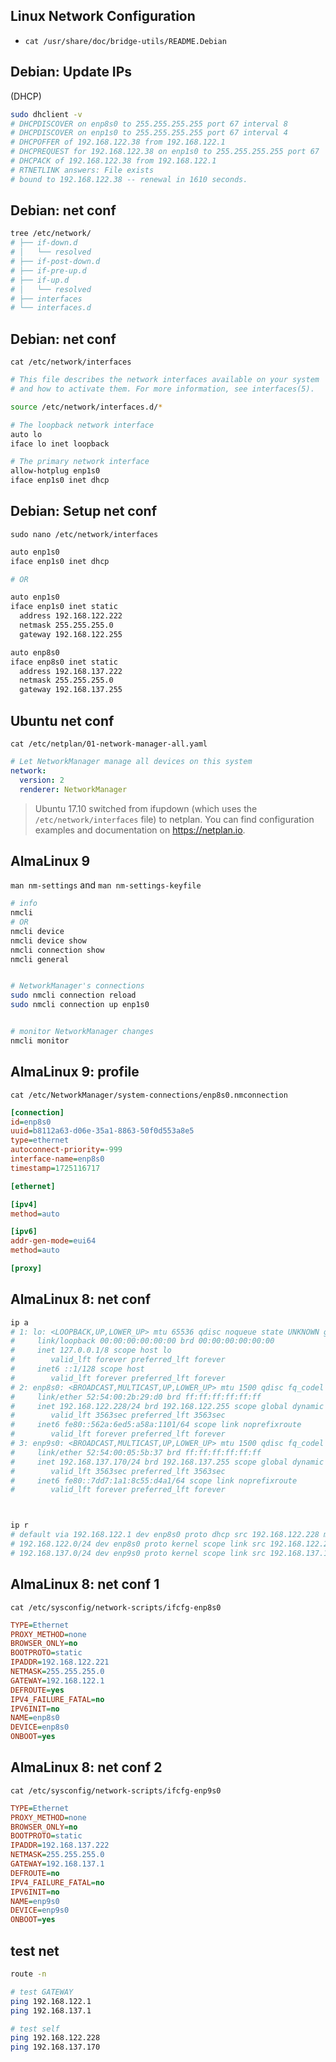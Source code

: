 ## Linux Network Configuration
- `cat /usr/share/doc/bridge-utils/README.Debian`


## Debian: Update IPs
(DHCP)
```bash
sudo dhclient -v
# DHCPDISCOVER on enp8s0 to 255.255.255.255 port 67 interval 8
# DHCPDISCOVER on enp1s0 to 255.255.255.255 port 67 interval 4
# DHCPOFFER of 192.168.122.38 from 192.168.122.1
# DHCPREQUEST for 192.168.122.38 on enp1s0 to 255.255.255.255 port 67
# DHCPACK of 192.168.122.38 from 192.168.122.1
# RTNETLINK answers: File exists
# bound to 192.168.122.38 -- renewal in 1610 seconds.
```


## Debian: net conf
```bash
tree /etc/network/
# ├── if-down.d
# │   └── resolved
# ├── if-post-down.d
# ├── if-pre-up.d
# ├── if-up.d
# │   └── resolved
# ├── interfaces
# └── interfaces.d
```


## Debian: net conf
`cat /etc/network/interfaces`
```bash
# This file describes the network interfaces available on your system
# and how to activate them. For more information, see interfaces(5).

source /etc/network/interfaces.d/*

# The loopback network interface
auto lo
iface lo inet loopback

# The primary network interface
allow-hotplug enp1s0
iface enp1s0 inet dhcp
```


## Debian: Setup net conf
`sudo nano /etc/network/interfaces`
```bash
auto enp1s0
iface enp1s0 inet dhcp

# OR

auto enp1s0
iface enp1s0 inet static
  address 192.168.122.222
  netmask 255.255.255.0
  gateway 192.168.122.255

auto enp8s0
iface enp8s0 inet static
  address 192.168.137.222
  netmask 255.255.255.0
  gateway 192.168.137.255
```


## Ubuntu net conf
`cat /etc/netplan/01-network-manager-all.yaml`
```yml
# Let NetworkManager manage all devices on this system
network:
  version: 2
  renderer: NetworkManager
```
> Ubuntu 17.10 switched from ifupdown (which uses the `/etc/network/interfaces`
  file) to netplan. You can find configuration examples and documentation 
  on https://netplan.io.



## AlmaLinux 9
`man nm-settings` and `man nm-settings-keyfile`
```bash
# info
nmcli
# OR
nmcli device
nmcli device show
nmcli connection show
nmcli general


# NetworkManager's connections
sudo nmcli connection reload
sudo nmcli connection up enp1s0


# monitor NetworkManager changes
nmcli monitor
```


## AlmaLinux 9: profile
`cat /etc/NetworkManager/system-connections/enp8s0.nmconnection`
```ini
[connection]
id=enp8s0
uuid=b8112a63-d06e-35a1-8863-50f0d553a8e5
type=ethernet
autoconnect-priority=-999
interface-name=enp8s0
timestamp=1725116717

[ethernet]

[ipv4]
method=auto

[ipv6]
addr-gen-mode=eui64
method=auto

[proxy]
```



## AlmaLinux 8: net conf
```bash
ip a
# 1: lo: <LOOPBACK,UP,LOWER_UP> mtu 65536 qdisc noqueue state UNKNOWN group default qlen 1000
#     link/loopback 00:00:00:00:00:00 brd 00:00:00:00:00:00
#     inet 127.0.0.1/8 scope host lo
#        valid_lft forever preferred_lft forever
#     inet6 ::1/128 scope host 
#        valid_lft forever preferred_lft forever
# 2: enp8s0: <BROADCAST,MULTICAST,UP,LOWER_UP> mtu 1500 qdisc fq_codel state UP group default qlen 1000
#     link/ether 52:54:00:2b:29:d0 brd ff:ff:ff:ff:ff:ff
#     inet 192.168.122.228/24 brd 192.168.122.255 scope global dynamic noprefixroute enp8s0
#        valid_lft 3563sec preferred_lft 3563sec
#     inet6 fe80::562a:6ed5:a58a:1101/64 scope link noprefixroute 
#        valid_lft forever preferred_lft forever
# 3: enp9s0: <BROADCAST,MULTICAST,UP,LOWER_UP> mtu 1500 qdisc fq_codel state UP group default qlen 1000
#     link/ether 52:54:00:05:5b:37 brd ff:ff:ff:ff:ff:ff
#     inet 192.168.137.170/24 brd 192.168.137.255 scope global dynamic noprefixroute enp9s0
#        valid_lft 3563sec preferred_lft 3563sec
#     inet6 fe80::7dd7:1a1:8c55:d4a1/64 scope link noprefixroute 
#        valid_lft forever preferred_lft forever



ip r
# default via 192.168.122.1 dev enp8s0 proto dhcp src 192.168.122.228 metric 100 
# 192.168.122.0/24 dev enp8s0 proto kernel scope link src 192.168.122.228 metric 100 
# 192.168.137.0/24 dev enp9s0 proto kernel scope link src 192.168.137.170 metric 101 
```


## AlmaLinux 8: net conf 1
`cat /etc/sysconfig/network-scripts/ifcfg-enp8s0`
```ini
TYPE=Ethernet
PROXY_METHOD=none
BROWSER_ONLY=no
BOOTPROTO=static
IPADDR=192.168.122.221
NETMASK=255.255.255.0
GATEWAY=192.168.122.1
DEFROUTE=yes
IPV4_FAILURE_FATAL=no
IPV6INIT=no
NAME=enp8s0
DEVICE=enp8s0
ONBOOT=yes
```


## AlmaLinux 8: net conf 2
`cat /etc/sysconfig/network-scripts/ifcfg-enp9s0`
```ini
TYPE=Ethernet
PROXY_METHOD=none
BROWSER_ONLY=no
BOOTPROTO=static
IPADDR=192.168.137.222
NETMASK=255.255.255.0
GATEWAY=192.168.137.1
DEFROUTE=no
IPV4_FAILURE_FATAL=no
IPV6INIT=no
NAME=enp9s0
DEVICE=enp9s0
ONBOOT=yes
```


## test net
```bash
route -n

# test GATEWAY
ping 192.168.122.1
ping 192.168.137.1

# test self
ping 192.168.122.228
ping 192.168.137.170
```
